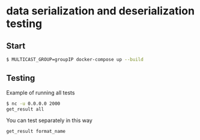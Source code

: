 # data serialization and deserialization testing

## Start

```bash
$ MULTICAST_GROUP=groupIP docker-compose up --build
```

## Testing

Example of running all tests

```bash
$ nc -u 0.0.0.0 2000
get_result all
```

You can test separately in this way

```bash
get_result format_name
```
